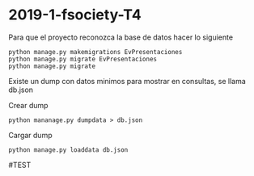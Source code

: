 # 2019-1-fsociety-T4

Para que el proyecto reconozca la base de datos hacer lo siguiente

    python manage.py makemigrations EvPresentaciones
    python manage.py migrate EvPresentaciones
    python manage.py migrate
    
    
Existe un dump con datos minimos para mostrar en consultas, se llama db.json

Crear dump

    python mananage.py dumpdata > db.json
    
Cargar dump

    python manage.py loaddata db.json

#TEST 
